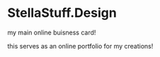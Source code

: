 # StellaStuff.Design
my main online buisness card!

this serves as an online portfolio for my creations!
